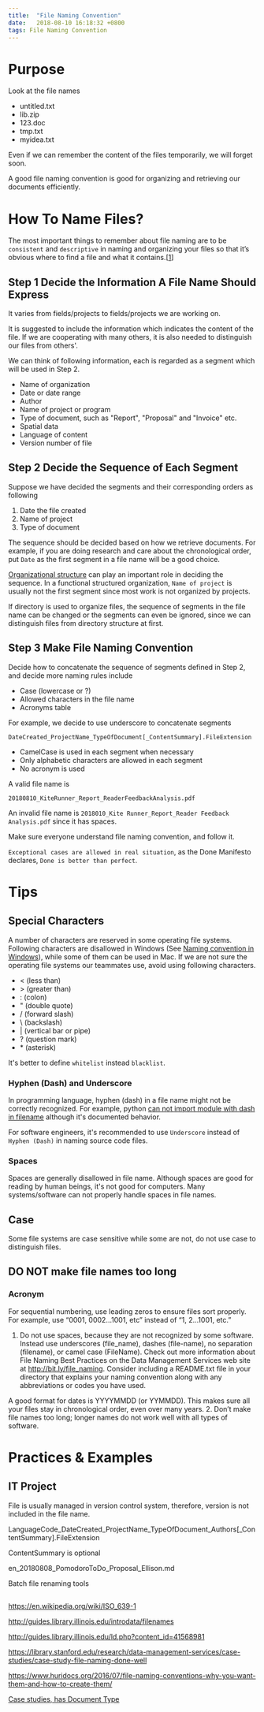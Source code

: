 ```yaml
---
title:  "File Naming Convention"
date:   2018-08-10 16:18:32 +0800
tags: File Naming Convention 
---
```


# Purpose
Look at the file names

+ untitled.txt
+ lib.zip
+ 123.doc
+ tmp.txt
+ myidea.txt

Even if we can remember the content of the files temporarily, we will forget soon. 

A good file naming convention is good for organizing and retrieving our documents efficiently. 

# How To Name Files?

The most important things to remember about file naming are to be `consistent` and `descriptive` in naming and organizing your files so that it’s obvious where to find a file and what it contains.\[[1]\]

## Step 1 Decide the Information A File Name Should Express

It varies from fields/projects to fields/projects we are working on. 

It is suggested to include the information which indicates the content of the file. If we are cooperating with many others, it is also needed to distinguish our files from others'.

We can think of following information, each is regarded as a segment which will be used in Step 2.
+ Name of organization
+ Date or date range
+ Author
+ Name of project or program
+ Type of document, such as "Report", "Proposal" and "Invoice" etc.
+ Spatial data
+ Language of content
+ Version number of file

## Step 2 Decide the Sequence of Each Segment

Suppose we have decided the segments and their corresponding orders as following

1. Date the file created
2. Name of project
3. Type of document

The sequence should be decided based on how we retrieve documents. For example, if you are doing research and care about the chronological order, put `Date` as the first segment in a file name will be a good choice. 

[Organizational structure] can play an important role in deciding the sequence. In a functional structured organization, `Name of project` is usually not the first segment since most work is not organized by projects. 

If directory is used to organize files, the sequence of segments in the file name can be changed or the segments can even be ignored, since we can distinguish files from directory structure at first. 

## Step 3 Make File Naming Convention

Decide how to concatenate the sequence of segments defined in Step 2, and decide more naming rules include

+ Case (lowercase or ?)
+ Allowed characters in the file name
+ Acronyms table

For example, we decide to use underscore to concatenate segments

`DateCreated_ProjectName_TypeOfDocument[_ContentSummary].FileExtension `

+ CamelCase is used in each segment when necessary
+ Only alphabetic characters are allowed in each segment
+ No acronym is used

A valid file name is

`20180810_KiteRunner_Report_ReaderFeedbackAnalysis.pdf`

An invalid file name is 
`2018010_Kite Runner_Report_Reader Feedback Analysis.pdf`
since it has spaces.

Make sure everyone understand file naming convention, and follow it. 

`Exceptional cases are allowed in real situation`, as the Done Manifesto declares, `Done is better than perfect`.

# Tips

## Special Characters

A number of characters are reserved in some operating file systems. Following characters are disallowed in Windows (See [Naming convention in Windows]), while some of them can be used in Mac. If we are not sure the operating file systems our teammates use, avoid using following characters. 

+ < (less than)
+ \> (greater than)
+ : (colon)
+ " (double quote)
+ / (forward slash)
+ \ (backslash)
+ | (vertical bar or pipe)
+ ? (question mark)
+ \* (asterisk)

It's better to define `whitelist` instead `blacklist`.

### Hyphen (Dash) and Underscore

In programming language, hyphen (dash) in a file name might not be correctly recognized. For example, python [can not import module with dash in filename] although it's documented behavior. 

For software engineers, it's recommended to use `Underscore` instead of `Hyphen (Dash)` in naming source code files. 

### Spaces

Spaces are generally disallowed in file name. Although spaces are good for reading by human beings, it's not good for computers. Many systems/software can not properly handle spaces in file names. 

## Case

Some file systems are case sensitive while some are not, do not use case to distinguish files. 

## DO NOT make file names too long

### Acronym

For sequential numbering, use leading zeros to ensure files sort properly.
For example, use “0001, 0002…1001, etc” instead of “1, 2…1001, etc.”
1. Do not use spaces, because they are not recognized by some software.
Instead use underscores (file_name), dashes (file-name), no separation
(filename), or camel case (FileName).
Check out more information about File Naming Best Practices on the
Data Management Services web site at http://bit.ly/file_naming.
Consider including a README.txt file in your directory that explains your
naming convention along with any abbreviations or codes you have used.

A good format for dates is YYYYMMDD (or YYMMDD). This makes sure
all your files stay in chronological order, even over many years.
2. Don’t make file names too long; longer names do not work well with all
types of software.

# Practices & Examples
## IT Project

File is usually managed in version control system, therefore, version is not included in the file name.

LanguageCode\_DateCreated\_ProjectName\_TypeOfDocument\_Authors\[\_ContentSummary\]\.FileExtension

ContentSummary is optional

en_20180808_PomodoroToDo_Proposal_Ellison.md




Batch file renaming tools



## 
[1]:(http://guides.lib.purdue.edu/c.php?g=353013&p=2378293)

[2]:(https://library.stanford.edu/research/data-management-services/data-best-practices/best-practices-file-naming)

[3]:(file:///C:/Users/ganxiyun/Desktop/FileNamingHandout_v3.pdf)

[Language Code]:https://en.wikipedia.org/wiki/Language_code
https://en.wikipedia.org/wiki/ISO_639-1

[Special characters]:http://emails.illinois.edu/newsletter/158822.html

http://guides.library.illinois.edu/introdata/filenames

http://guides.library.illinois.edu/ld.php?content_id=41568981


https://library.stanford.edu/research/data-management-services/case-studies/case-study-file-naming-done-well

https://www.huridocs.org/2016/07/file-naming-conventions-why-you-want-them-and-how-to-create-them/

[Case studies, has Document Type](https://www.huridocs.org/wp-content/uploads/2016/07/ACHPR-file-naming-system.txt)

[Organizational structure]:https://en.wikipedia.org/wiki/Organizational_structure
[Naming convention in Windows]:https://docs.microsoft.com/en-us/windows/desktop/fileio/naming-a-file#naming-conventions

[can not import module with dash in filename]:https://bugs.python.org/issue909226